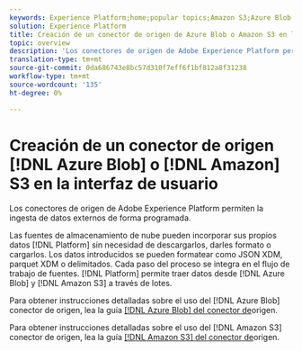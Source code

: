 ```yaml
---
keywords: Experience Platform;home;popular topics;Amazon S3;Azure Blob
solution: Experience Platform
title: Creación de un conector de origen de Azure Blob o Amazon S3 en la interfaz de usuario
topic: overview
description: 'Los conectores de origen de Adobe Experience Platform permiten la ingesta de datos externos de forma programada. '
translation-type: tm+mt
source-git-commit: 0da686743e8bc57d310f7eff6f1bf812a8f31238
workflow-type: tm+mt
source-wordcount: '135'
ht-degree: 0%

---
```



# Creación de un conector de origen [!DNL Azure Blob] o [!DNL Amazon] S3 en la interfaz de usuario

Los conectores de origen de Adobe Experience Platform permiten la ingesta de datos externos de forma programada.

Las fuentes de almacenamiento de nube pueden incorporar sus propios datos [!DNL Platform] sin necesidad de descargarlos, darles formato o cargarlos. Los datos introducidos se pueden formatear como JSON XDM, parquet XDM o delimitados. Cada paso del proceso se integra en el flujo de trabajo de fuentes. [!DNL Platform] permite traer datos desde [!DNL Azure Blob] y [!DNL Amazon S3] a través de lotes.

Para obtener instrucciones detalladas sobre el uso del [!DNL Azure Blob] conector de origen, lea la guía [[!DNL Azure Blob] del conector de](./blob.md)origen.

Para obtener instrucciones detalladas sobre el uso del [!DNL Amazon S3] conector de origen, lea la guía [[!DNL Amazon S3] del conector de](./blob.md)origen.